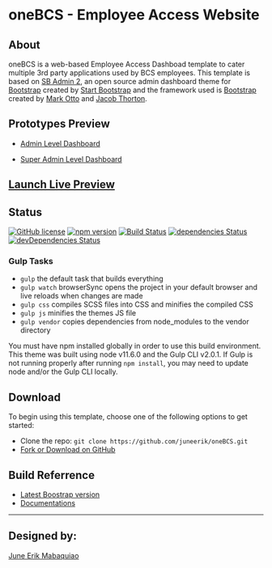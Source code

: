 # oneBCS - Employee Access Website

## About

oneBCS is a web-based Employee Access Dashboad template to cater multiple 3rd party applications used by BCS employees. This template is based on [SB Admin 2](https://startbootstrap.com/template-overviews/sb-admin-2/), an open source admin dashboard theme for [Bootstrap](http://getbootstrap.com/) created by [Start Bootstrap](http://startbootstrap.com/) and the framework used is [Bootstrap](http://getbootstrap.com/) created by [Mark Otto](https://twitter.com/mdo) and [Jacob Thorton](https://twitter.com/fat).

## Prototypes Preview

- [Admin Level Dashboard](https://www.figma.com/proto/H0U5CZN6dgk8Cc04WIEA9k/One-BCS-Lounge?node-id=53%3A14&scaling=min-zoom)

- [Super Admin Level Dashboard](https://www.figma.com/proto/H0U5CZN6dgk8Cc04WIEA9k/One-BCS-Lounge?node-id=157%3A14&scaling=min-zoom)


## [Launch Live Preview](https://blackrockdigital.github.io/startbootstrap-sb-admin-2/)


## Status

[![GitHub license](https://img.shields.io/badge/license-MIT-blue.svg)](https://raw.githubusercontent.com/BlackrockDigital/startbootstrap-sb-admin-2/master/LICENSE)
[![npm version](https://img.shields.io/npm/v/startbootstrap-sb-admin-2.svg)](https://www.npmjs.com/package/startbootstrap-sb-admin-2)
[![Build Status](https://travis-ci.org/BlackrockDigital/startbootstrap-sb-admin-2.svg?branch=master)](https://travis-ci.org/BlackrockDigital/startbootstrap-sb-admin-2)
[![dependencies Status](https://david-dm.org/BlackrockDigital/startbootstrap-sb-admin-2/status.svg)](https://david-dm.org/BlackrockDigital/startbootstrap-sb-admin-2)
[![devDependencies Status](https://david-dm.org/BlackrockDigital/startbootstrap-sb-admin-2/dev-status.svg)](https://david-dm.org/BlackrockDigital/startbootstrap-sb-admin-2?type=dev)


### Gulp Tasks

-   `gulp` the default task that builds everything
-   `gulp watch` browserSync opens the project in your default browser and live reloads when changes are made
-   `gulp css` compiles SCSS files into CSS and minifies the compiled CSS
-   `gulp js` minifies the themes JS file
-   `gulp vendor` copies dependencies from node_modules to the vendor directory

You must have npm installed globally in order to use this build environment. This theme was built using node v11.6.0 and the Gulp CLI v2.0.1. If Gulp is not running properly after running `npm install`, you may need to update node and/or the Gulp CLI locally.

## Download

To begin using this template, choose one of the following options to get started:

-   Clone the repo: `git clone https://github.com/juneerik/oneBCS.git`
-   [Fork or Download on GitHub](https://github.com/juneerik/oneBCS)

## Build Referrence

- [Latest Boostrap version](https://getbootstrap.com/)
- [Documentations](https://getbootstrap.com/docs/4.4/getting-started/introduction/)

---

## Designed by:
[June Erik Mabaquiao](https://github.com/juneerik)
